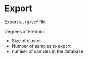 # Export

Export a `.(g)vcf` file.

Degrees of Fredom:
- Size of cluster
- Number of samples to export
- number of samples in the database
